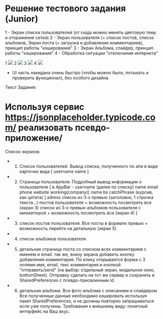 # Решение тестового задания (Junior)

1 - Экран списка пользователей (от сюда можно менять цветовую тему и оторажение сетки)
2 - Экран пользователя (+ список постов, список альбомов, Экран поста (+ загрузка и добавление комментариев), принцип работы "кэширования"
3 - Экран Альбома, слайдер, принцип работы "кэширования"
4 - Обработка ситуации "отключения интернета"

1 ![](intro.gif)
2 ![](posts.gif)
3 ![](albums.gif)
4 ![](network.gif)

- UI часть накидана очень быстро (чтобы можно было, потыкать и проверить функционал), без особого дизайна.


Текст Задания:
# Используя сервис https://jsonplaceholder.typicode.com/ реализовать псевдо-приложение/
Список экранов:
- 1. Список пользователей. Вывод списка, полученного по апи в виде карточек вида 
  [
    username
    name
  ]
- 2. Страница пользователя. Подробный вывод информации о пользователе
  [
    в AppBar - username
    (далее по списку)
    name
    email
    phone
    website
    working(company)[
      name
      bs
      catchPhrase (курсив, как цитата)
    ]
    adress
    список из 3-х превью (заголовок, 1 строчка текста...) постов пользователя + возможность посмотреть все (экран 3)
    список из 3-х превью альбомов пользователя с миниатюрой + возможность посмотреть все (экран 4)
  ]
- 3. список постов пользователя. Все посты в формате превью + возможность перейти на детальную (экран 5)
- 4. список альбомов пользователя
- 5. детальная страница поста со списком всех комментариев c именем и email. так же, внизу экрана добавить кнопку добавления комментария. По клику открывается форма с 3 полями имя, email, текс комментария и кнопкой "отправить/send" (на выбор: отдельный экран, модальное окно, bottomSheet). Отправку сделать на тот же сервер и сохранить в SharedPreferences с псевдо-присвоенным id.
- 6. детальная альбома. Все фото альбома с описанием и слайдером
Все полученные данные необходимо кэшировать используя пакет SharedPreferences, и не должны повторно запрашиваться если уже получены.
Требования к внешнему виду: понятный интерфейс на Ваш вкус.


